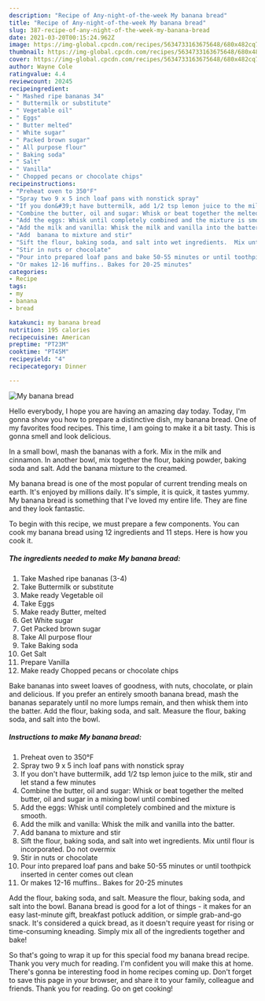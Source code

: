 ```yaml
---
description: "Recipe of Any-night-of-the-week My banana bread"
title: "Recipe of Any-night-of-the-week My banana bread"
slug: 387-recipe-of-any-night-of-the-week-my-banana-bread
date: 2021-03-20T00:15:24.962Z
image: https://img-global.cpcdn.com/recipes/5634733163675648/680x482cq70/my-banana-bread-recipe-main-photo.jpg
thumbnail: https://img-global.cpcdn.com/recipes/5634733163675648/680x482cq70/my-banana-bread-recipe-main-photo.jpg
cover: https://img-global.cpcdn.com/recipes/5634733163675648/680x482cq70/my-banana-bread-recipe-main-photo.jpg
author: Wayne Cole
ratingvalue: 4.4
reviewcount: 20245
recipeingredient:
- " Mashed ripe bananas 34"
- " Buttermilk or substitute"
- " Vegetable oil"
- " Eggs"
- " Butter melted"
- " White sugar"
- " Packed brown sugar"
- " All purpose flour"
- " Baking soda"
- " Salt"
- " Vanilla"
- " Chopped pecans or chocolate chips"
recipeinstructions:
- "Preheat oven to 350°F"
- "Spray two 9 x 5 inch loaf pans with nonstick spray"
- "If you don&#39;t have buttermilk, add 1/2 tsp lemon juice to the milk, stir and let stand a few minutes"
- "Combine the butter, oil and sugar: Whisk or beat together the melted butter,  oil and sugar in a mixing bowl until combined"
- "Add the eggs: Whisk until completely combined and the mixture is smooth."
- "Add the milk and vanilla: Whisk the milk and vanilla into the batter."
- "Add  banana to mixture and stir"
- "Sift the flour, baking soda, and salt into wet ingredients.  Mix until flour is incorporated. Do not overmix"
- "Stir in nuts or chocolate"
- "Pour into prepared loaf pans and bake 50-55 minutes or until toothpick inserted in center comes out clean"
- "Or makes 12-16 muffins.. Bakes for 20-25 minutes"
categories:
- Recipe
tags:
- my
- banana
- bread

katakunci: my banana bread 
nutrition: 195 calories
recipecuisine: American
preptime: "PT23M"
cooktime: "PT45M"
recipeyield: "4"
recipecategory: Dinner

---
```



![My banana bread](https://img-global.cpcdn.com/recipes/5634733163675648/680x482cq70/my-banana-bread-recipe-main-photo.jpg)

Hello everybody, I hope you are having an amazing day today. Today, I'm gonna show you how to prepare a distinctive dish, my banana bread. One of my favorites food recipes. This time, I am going to make it a bit tasty. This is gonna smell and look delicious.

In a small bowl, mash the bananas with a fork. Mix in the milk and cinnamon. In another bowl, mix together the flour, baking powder, baking soda and salt. Add the banana mixture to the creamed.

My banana bread is one of the most popular of current trending meals on earth. It's enjoyed by millions daily. It's simple, it is quick, it tastes yummy. My banana bread is something that I've loved my entire life. They are fine and they look fantastic.


To begin with this recipe, we must prepare a few components. You can cook my banana bread using 12 ingredients and 11 steps. Here is how you cook it.

<!--inarticleads1-->

##### The ingredients needed to make My banana bread:

1. Take  Mashed ripe bananas (3-4)
1. Take  Buttermilk or substitute
1. Make ready  Vegetable oil
1. Take  Eggs
1. Make ready  Butter, melted
1. Get  White sugar
1. Get  Packed brown sugar
1. Take  All purpose flour
1. Take  Baking soda
1. Get  Salt
1. Prepare  Vanilla
1. Make ready  Chopped pecans or chocolate chips


Bake bananas into sweet loaves of goodness, with nuts, chocolate, or plain and delicious. If you prefer an entirely smooth banana bread, mash the bananas separately until no more lumps remain, and then whisk them into the batter. Add the flour, baking soda, and salt. Measure the flour, baking soda, and salt into the bowl. 

<!--inarticleads2-->

##### Instructions to make My banana bread:

1. Preheat oven to 350°F
1. Spray two 9 x 5 inch loaf pans with nonstick spray
1. If you don&#39;t have buttermilk, add 1/2 tsp lemon juice to the milk, stir and let stand a few minutes
1. Combine the butter, oil and sugar: Whisk or beat together the melted butter,  oil and sugar in a mixing bowl until combined
1. Add the eggs: Whisk until completely combined and the mixture is smooth.
1. Add the milk and vanilla: Whisk the milk and vanilla into the batter.
1. Add  banana to mixture and stir
1. Sift the flour, baking soda, and salt into wet ingredients.  Mix until flour is incorporated. Do not overmix
1. Stir in nuts or chocolate
1. Pour into prepared loaf pans and bake 50-55 minutes or until toothpick inserted in center comes out clean
1. Or makes 12-16 muffins.. Bakes for 20-25 minutes


Add the flour, baking soda, and salt. Measure the flour, baking soda, and salt into the bowl. Banana bread is good for a lot of things - it makes for an easy last-minute gift, breakfast potluck addition, or simple grab-and-go snack. It&#39;s considered a quick bread, as it doesn&#39;t require yeast for rising or time-consuming kneading. Simply mix all of the ingredients together and bake! 

So that's going to wrap it up for this special food my banana bread recipe. Thank you very much for reading. I'm confident you will make this at home. There's gonna be interesting food in home recipes coming up. Don't forget to save this page in your browser, and share it to your family, colleague and friends. Thank you for reading. Go on get cooking!
